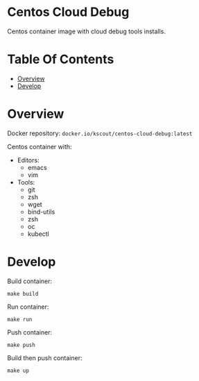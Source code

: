 # Centos Cloud Debug
Centos container image with cloud debug tools installs.

# Table Of Contents
- [Overview](#overview)
- [Develop](#develop)

# Overview
Docker repository: `docker.io/kscout/centos-cloud-debug:latest`  

Centos container with:

- Editors:
  - emacs
  - vim
- Tools:
  - git
  - zsh
  - wget
  - bind-utils
  - zsh
  - oc
  - kubectl

# Develop
Build container:

```
make build
```

Run container:

```
make run
```

Push container:

```
make push
```

Build then push container:

```
make up
```
